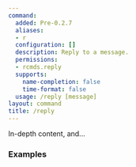 ```yaml
---
command:
  added: Pre-0.2.7
  aliases:
  - r
  configuration: []
  description: Reply to a message.
  permissions:
  - rcmds.reply
  supports:
    name-completion: false
    time-format: false
  usage: /reply [message]
layout: command
title: /reply
---
```


In-depth content, and...

### Examples

